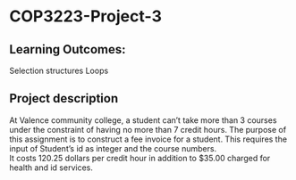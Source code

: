 # COP3223-Project-3
## Learning Outcomes: 
   Selection structures 
   Loops 
## Project description
At Valence community college, a student can’t take more than 3 courses 
under the constraint of having no more than 7 credit hours. The purpose of 
this assignment is to construct a fee invoice for a student. This requires 
the input of Student’s id as integer and the course numbers.  
It costs 120.25 dollars per credit hour in addition to $35.00 charged for 
health and id services. 